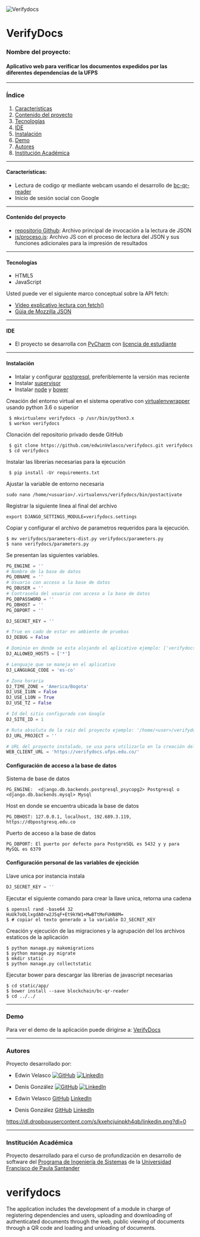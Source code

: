![Verifydocs](https://dl.dropboxusercontent.com/s/9ssp4wx8o079bsh/readme_banner.png?dl=0)
# VerifyDocs 
### Nombre del proyecto:
#### Aplicativo web para verificar los documentos expedidos por las diferentes dependencias de la UFPS
***
### Índice
1. [Características](#caracter-sticas-)
2. [Contenido del proyecto](#contenido-del-proyecto)
3. [Tecnologías](#tecnologías)
4. [IDE](#ide)
5. [Instalación](#instalación)
6. [Demo](#demo)
7. [Autores](#autores)
8. [Institución Académica](#institución-académica)
***

#### Características:

  - Lectura de codigo qr mediante webcam usando el desarrollo de [bc-qr-reader](https://github.com/blockchain/bc-qr-reader)
  - Inicio de sesión social con Google
***
 
 #### Contenido del proyecto
  - [repositorio Github](https://gitlab.com/programacion-web---i-sem-2019/lectura-json-ii-2020-pizzeria/-/blob/master/index.html): Archivo principal de invocación a la lectura de JSON
  - [js/proceso.js](https://gitlab.com/programacion-web---i-sem-2019/lectura-json-ii-2020-pizzeria/-/blob/master/js/proceso.js): Archivo JS con el proceso de lectura del JSON y sus funciones adicionales para la impresión de resultados

***
#### Tecnologías

  - HTML5
  - JavaScript

Usted puede ver el siguiente marco conceptual sobre la API fetch:

  - [Vídeo explicativo lectura con fetch()](https://www.youtube.com/watch?v=DP7Hkr2ss_I)
  - [Gúia de Mozzilla JSON](https://developer.mozilla.org/es/docs/Learn/JavaScript/Objects/JSON)
  
  ***
#### IDE
  - El proyecto se desarrolla con [PyCharm](https://www.jetbrains.com/es-es/pycharm/) con [licencia de estudiante](https://www.jetbrains.com/es-es/community/education/#students)

***
#### Instalación

 - Intalar y configurar [postgresql](https://www.postgresql.org/), preferiblemente la versión mas reciente
 - Instalar [supervisor](http://supervisord.org/installing.html)
 - Instalar [node](https://nodejs.org/es/) y [bower](https://bower.io/)

Creación del entorno virtual en el sistema operativo con [virtualenvwrapper](https://virtualenvwrapper.readthedocs.io/en/latest/) usando python 3.6 o superior

```shell script
 $ mkvirtualenv verifydocs -p /usr/bin/python3.x
 $ workon verifydocs
```
Clonación del repositorio privado desde GitHub
```shell script
 $ git clone https://github.com/edwinVelasco/verifydocs.git verifydocs
 $ cd verifydocs
```

Instalar las librerias necesarias para la ejecución 
```shell script
 $ pip install -Ur requirements.txt
```

Ajustar la variable de entorno necesaria
```shell script
sudo nano /home/<usuario>/.virtualenvs/verifydocs/bin/postactivate
```
Registrar la siguiente linea al final del archivo
```shell script
export DJANGO_SETTINGS_MODULE=verifydocs.settings
```

Copiar y configurar el archivo de parametros requeridos para la ejecución.
```shell script
$ mv verifydocs/parameters-dist.py verifydocs/parameters.py
$ nano verifydocs/parameters.py
```
Se presentan las siguientes variables.
```python
PG_ENGINE = ''
# Nombre de la base de datos
PG_DBNAME = ''
# Usuario con acceso a la base de datos
PG_DBUSER = ''
# Contraseña del usuario con acceso a la base de datos
PG_DBPASSWORD = ''
PG_DBHOST = ''
PG_DBPORT = ''

DJ_SECRET_KEY = ''

# True en cado de estar en ambiente de pruebas
DJ_DEBUG = False

# Dominio en donde se esta alojando el aplicativo ejemplo: ['verifydocs.ufps.edu.co'] o ['*'] para ejecuciones de prueba
DJ_ALLOWED_HOSTS = ['*']

# Lenguaje que se maneja en el aplicativo
DJ_LANGUAGE_CODE = 'es-co'

# Zona horaria
DJ_TIME_ZONE = 'America/Bogota'
DJ_USE_I18N = False
DJ_USE_L10N = True
DJ_USE_TZ = False

# Id del sitio configurado con Google
DJ_SITE_ID = 1

# Ruta absoluta de la raiz del proyecto ejemplo: '/home/<user>/verifydocs'
DJ_URL_PROJECT = ''

# URL del proyecto instalado, se usa para utilizarlo en la creación del texto que acompaña el código QR
WEB_CLIENT_URL = 'https://verifydocs.ufps.edu.co/'
```
#### Configuración de acceso a la base de datos
Sistema de base de datos
```text
PG_ENGINE:  <django.db.backends.postgresql_psycopg2> Postgresql o <django.db.backends.mysql> Mysql
```
Host en donde se encuentra ubicada la base de datos
```text
PG_DBHOST: 127.0.0.1, localhost, 192.689.3.119, https://dbpostgresq.edu.co
```
Puerto de acceso a la base de datos
```text
PG_DBPORT: El puerto por defecto para PostgreSQL es 5432 y y para MySQL es 6379
```

#### Configuración personal de las variables de ejecición
Llave unica por instancia instala
```python
DJ_SECRET_KEY = ''
```
Ejecutar el siguiente comando para crear la llave unica, retorna una cadena
```shell script
$ openssl rand -base64 32
HuUk7oOLlxgdA0rw2J5qF+Et9kYW1+MwBTtMeFUHN8M=
$ # copiar el texto generado a la variable DJ_SECRET_KEY
```

Creación y ejecución de las migraciones y la agrupación del los archivos estaticos de la aplicación
```shell script
$ python manage.py makemigrations
$ python manage.py migrate
$ mkdir static
$ python manage.py collectstatic
```

Ejecutar bower para descargar las librerias de javascript necesarias
```shell script
$ cd static/app/
$ bower install --save blockchain/bc-qr-reader
$ cd ../../
```


***
### Demo

Para ver el demo de la aplicación puede dirigirse a: [VerifyDocs](https://albertove.pythonanywhere.com/)

***
### Autores
Proyecto desarrollado por:
 - Edwin Velasco [![GitHub](https://dl.dropboxusercontent.com/s/vbo2c737accjo6d/github.png?dl=0)](https://github.com/edwinVelasco) [![LinkedIn](https://dl.dropboxusercontent.com/s/kxehcjuinpkh4qb/linkedin.png?dl=0)](www.linkedin.com/in/edwin-alberto-velasco-2396891a7)
 - Denis González [![GitHub](https://dl.dropboxusercontent.com/s/vbo2c737accjo6d/github.png?dl=0)](https://github.com/dexer13) [![LinkedIn](https://dl.dropboxusercontent.com/s/kxehcjuinpkh4qb/linkedin.png?dl=0)](www.linkedin.com/in/edwin-alberto-velasco-2396891a7)
 
 - Edwin Velasco [GitHub](https://github.com/edwinVelasco) [LinkedIn](www.linkedin.com/in/edwin-alberto-velasco-2396891a7)
 - Denis González [GitHub](https://github.com/dexer13) [LinkedIn](www.linkedin.com/in/edwin-alberto-velasco-2396891a7)

https://dl.dropboxusercontent.com/s/kxehcjuinpkh4qb/linkedin.png?dl=0
***
### Institución Académica   
Proyecto desarrollado para el curso de profundización en desarrollo de software del [Programa de Ingeniería de Sistemas] de la [Universidad Francisco de Paula Santander]


   [Programa de Ingeniería de Sistemas]:<https://ingsistemas.cloud.ufps.edu.co/>
   [Universidad Francisco de Paula Santander]:<https://ww2.ufps.edu.co/>
   


# verifydocs
The application includes the development of a module in charge of registering dependencies and users, uploading and downloading of authenticated documents through the web, public viewing of documents through a QR code and loading and unloading of documents.
